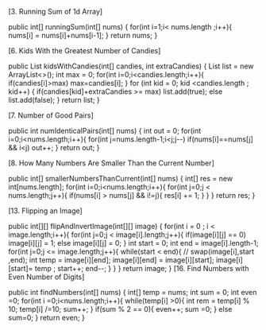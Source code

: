 [3. Running Sum of 1d Array]

public int[] runningSum(int[] nums) {
        for(int i=1;i< nums.length ;i++){
            nums[i] = nums[i]+nums[i-1];
        }
        return nums;
    }

[6. Kids With the Greatest Number of Candies]

public List<Boolean> kidsWithCandies(int[] candies, int extraCandies) {
        List<Boolean> list = new ArrayList<>();
        int max = 0;
        for(int i=0;i<candies.length;i++){
            if(candies[i]>max)
                max=candies[i];
        }
        for (int kid = 0; kid <candies.length ; kid++) {
            if(candies[kid]+extraCandies >= max)
                list.add(true);
            else
                list.add(false);
        }
        return list;
}

[7. Number of Good Pairs]

public int numIdenticalPairs(int[] nums) {
        int out = 0;
        for(int i=0;i<nums.length;i++){
            for(int j=nums.length-1;i<j;j--)
                if(nums[i]==nums[j] && i<j)
                    out++;
        }
        return out;
}

[8. How Many Numbers Are Smaller Than the Current Number]

public int[] smallerNumbersThanCurrent(int[] nums) {
        int[] res = new int[nums.length];
    for(int i=0;i<nums.length;i++){
        for(int j=0;j < nums.length;j++){
            if(nums[i] > nums[j] && i!=j){
                res[i] += 1;
            }
        }
    }
    return res;
}

[13. Flipping an Image]

public int[][] flipAndInvertImage(int[][] image) {
    for(int i = 0 ; i < image.length;i++){
        for(int j=0;j < image[i].length;j++){
             if(image[i][j] == 0)
                 image[i][j] = 1;
             else
                 image[i][j] = 0;
        }
        int start = 0;
        int end = image[i].length-1;
        for(int j=0;j <= image.length;j++){
            while(start < end){
//                swap(image[i],start ,end);
                int temp = image[i][end];
                image[i][end] = image[i][start];
                image[i][start]= temp ;
                start++;
                end--;
            }
        }
    }
    return image;
}
[16. Find Numbers with Even Number of Digits]

public int findNumbers(int[] nums) {
    int[] temp = nums;
    int sum = 0;
    int even =0;
    for(int i =0;i<nums.length;i++){
        while(temp[i] >0){
            int rem = temp[i] % 10;
            temp[i] /=10;
            sum++;
        }
        if(sum % 2 == 0){
            even++;
            sum =0;
        }
        else
            sum=0;
    }
    return even;
}
